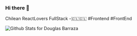 ### Hi there 👋

Chilean ReactLovers FullStack -🇨🇱🇨🇱 #Frontend #FrontEnd

![Github Stats for Douglas Barraza](https://github-readme-stats.vercel.app/api?username=cutshadows&show_icons=true&hide_border=true&title_color=4ea3ce&icon_color=4ea3ce&bg_color=c5c5c5)
